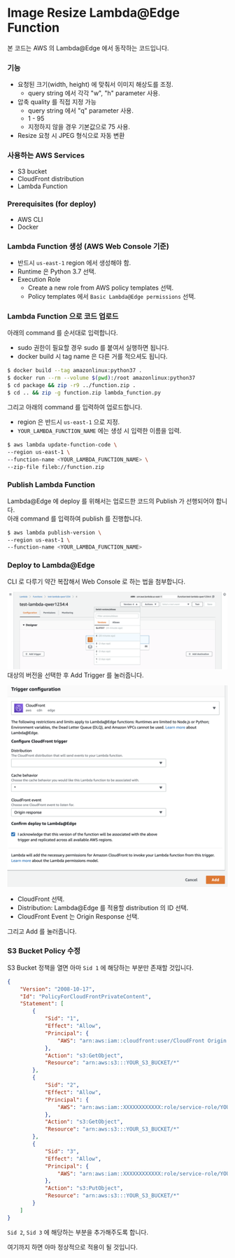 # Image Resize Lambda@Edge Function

본 코드는 AWS 의 Lambda@Edge 에서 동작하는 코드입니다.

### 기능
- 요청된 크기(width, height) 에 맞춰서 이미지 해상도를 조정.
    - query string 에서 각각 "w", "h" parameter 사용.
- 압축 quality 를 직접 지정 가능
    - query string 에서 "q" parameter 사용.
    - 1 - 95
    - 지정하지 않을 경우 기본값으로 75 사용.
- Resize 요청 시 JPEG 형식으로 자동 변환

### 사용하는 AWS Services
- S3 bucket
- CloudFront distribution
- Lambda Function

### Prerequisites (for deploy)
- AWS CLI
- Docker

### Lambda Function 생성 (AWS Web Console 기준)
- 반드시 ```us-east-1``` region 에서 생성해야 함.
- Runtime 은 Python 3.7 선택.
- Execution Role
    - Create a new role from AWS policy templates 선택.
    - Policy templates 에서 ```Basic Lambda@Edge permissions``` 선택.

### Lambda Function 으로 코드 업로드
아래의 command 를 순서대로 입력합니다.
- sudo 권한이 필요할 경우 sudo 를 붙여서 실행하면 됩니다.
- docker build 시 tag name 은 다른 거를 적으셔도 됩니다.
```bash
$ docker build --tag amazonlinux:python37 .
$ docker run --rm --volume $(pwd):/root amazonlinux:python37
$ cd package && zip -r9 ../function.zip .
$ cd .. && zip -g function.zip lambda_function.py
```

그리고 아래의 command 를 입력하여 업로드합니다.
- region 은 반드시 ```us-east-1``` 으로 지정.
- ```YOUR_LAMBDA_FUNCTION_NAME``` 에는 생성 시 입력한 이름을 입력.
```bash
$ aws lambda update-function-code \
--region us-east-1 \
--function-name <YOUR_LAMBDA_FUNCTION_NAME> \
--zip-file fileb://function.zip
```

### Publish Lambda Function
Lambda@Edge 에 deploy 를 위해서는 업로드한 코드의 Publish 가 선행되어야 합니다.  
아래 command 를 입력하여 publish 를 진행합니다.
```bash
$ aws lambda publish-version \
--region us-east-1 \
--function-name <YOUR_LAMBDA_FUNCTION_NAME>
```

### Deploy to Lambda@Edge
CLI 로 다루기 약간 복잡해서 Web Console 로 하는 법을 첨부합니다.

![Step 1](./images/step1.png)
대상의 버전을 선택한 후 Add Trigger 를 눌러줍니다.

![Step 2](./images/step2.png)
- CloudFront 선택.
- Distribution: Lambda@Edge 를 적용할 distribution 의 ID 선택.
- CloudFront Event 는 Origin Response 선택.

그리고 Add 를 눌러줍니다.

### S3 Bucket Policy 수정
S3 Bucket 정책을 열면 아마 ```Sid 1``` 에 해당하는 부분만 존재할 것입니다.
```json
{
    "Version": "2008-10-17",
    "Id": "PolicyForCloudFrontPrivateContent",
    "Statement": [
        {
            "Sid": "1",
            "Effect": "Allow",
            "Principal": {
                "AWS": "arn:aws:iam::cloudfront:user/CloudFront Origin Access Identity XXXXXXXXXXXXX"
            },
            "Action": "s3:GetObject",
            "Resource": "arn:aws:s3:::YOUR_S3_BUCKET/*"
        },
        {
            "Sid": "2",
            "Effect": "Allow",
            "Principal": {
                "AWS": "arn:aws:iam::XXXXXXXXXXXX:role/service-role/YOUR_ROLE_ASSOCIATED_WITH_LAMBDA_FUNCTION"
            },
            "Action": "s3:GetObject",
            "Resource": "arn:aws:s3:::YOUR_S3_BUCKET/*"
        },
        {
            "Sid": "3",
            "Effect": "Allow",
            "Principal": {
                "AWS": "arn:aws:iam::XXXXXXXXXXXX:role/service-role/YOUR_ROLE_ASSOCIATED_WITH_LAMBDA_FUNCTION"
            },
            "Action": "s3:PutObject",
            "Resource": "arn:aws:s3:::YOUR_S3_BUCKET/*"
        }
    ]
}
```
```Sid 2```, ```Sid 3``` 에 해당하는 부분을 추가해주도록 합니다.

여기까지 하면 아마 정상적으로 적용이 될 것입니다.